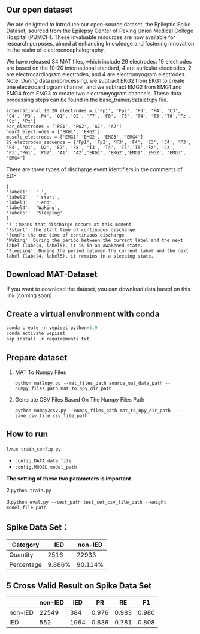## Our open dataset

We are delighted to introduce our open-source dataset, the Epileptic Spike Dataset, sourced from the Epilepsy Center of Peking Union Medical College Hospital (PUMCH). These invaluable resources are now available for research purposes, aimed at enhancing knowledge and fostering innovation in the realm of electroencephalography.



We have released 84 MAT files, which include 29 electrodes: 19 electrodes are based on the 10-20 international standard, 4 are auricular electrodes, 2 are electrocardiogram electrodes, and 4 are electromyogram electrodes. Note: During data preprocessing, we subtract EKG2 from EKG1 to create one electrocardiogram channel, and we subtract EMG2 from EMG1 and EMG4 from EMG3 to create two electromyogram channels. These data processing steps can be found in the base_trainer/dataietr.py file.

```
international_10_20_electrodes = ['Fp1', 'Fp2', 'F3', 'F4', 'C3', 'C4', 'P3', 'P4', 'O1', 'O2', 'F7', 'F8', 'T3', 'T4', 'T5','T6','Fz', 'Cz', 'Pz']
ear_electrodes = ['PG1', 'PG2', 'A1', 'A2']
heart_electrodes = ['EKG1', 'EKG2']
muscle_electrodes = ['EMG1','EMG2', 'EMG3', 'EMG4']
29_electrodes_sequence = ['Fp1', 'Fp2', 'F3', 'F4', 'C3', 'C4', 'P3', 'P4', 'O1', 'O2', 'F7', 'F8', 'T3', 'T4', 'T5','T6','Fz', 'Cz', 'Pz','PG1', 'PG2', 'A1', 'A2','EKG1', 'EKG2','EMG1','EMG2', 'EMG3', 'EMG4']
```

There are three types of discharge event identifiers in the comments of EDF:

```
{
'label1':  '!',
'label2':  '!start',
'label3':  '!end',
'label4':  'Waking',
'label5':  'Sleeping'
}
'!'：means that discharge occurs at this moment 
'!start': the start time of continuous discharge
'!end': the end time of continuous discharge
'Waking': During the period between the current label and the next label (label4, label5), it is in an awakened state.
'Sleeping': During the period between the current label and the next label (label4, label5), it remains in a sleeping state.
```

## Download MAT-Dataset

If you want to download the dataset, you can download data based on this link (coming soon)

## Create a virtual environment with conda

```python
conda create -n vepiset python=3.9
conda activate vepiset
pip install -r requirements.txt
```

## Prepare dataset

1. MAT To Numpy Files

   ```
   python mat2npy.py --mat_files_path source_mat_data_path --numpy_files_path mat_to_npy_dir_path 
   ```
2. Generate CSV Files Based On The Numpy Files Path

   ```
   python numpy2csv.py --numpy_files_path mat_to_npy_dir_path  --save_csv_file csv_file_path
   ```

## How to run

1.`vim train_config.py`

- `config.DATA.data_file`
- `config.MODEL.model_path`

**The setting of these two parameters is important**

2.`python train.py`

3.`python eval.py --test_path test_set_csv_file_path --weight model_file_path`

## Spike Data Set：


| Category   | IED    | non-IED |
| ---------- | ------ | ------- |
| Quantity   | 2516   | 22933   |
| Percentage | 9.886% | 90.114% |

## 5 Cross Valid Result on Spike Data Set


|         | non-IED | IED  | PR    | RE    | F1    |
| ------- | ------- | ---- | ----- | ----- | ----- |
| non-IED | 22549   | 384  | 0.976 | 0.983 | 0.980 |
| IED     | 552     | 1964 | 0.836 | 0.781 | 0.808 |
